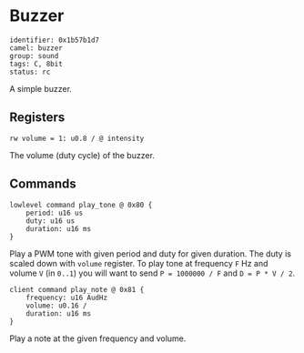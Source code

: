 # Buzzer

    identifier: 0x1b57b1d7
    camel: buzzer
    group: sound
    tags: C, 8bit
    status: rc

A simple buzzer.

## Registers

    rw volume = 1: u0.8 / @ intensity

The volume (duty cycle) of the buzzer.

## Commands

    lowlevel command play_tone @ 0x80 {
        period: u16 us
        duty: u16 us
        duration: u16 ms
    }

Play a PWM tone with given period and duty for given duration.
The duty is scaled down with `volume` register.
To play tone at frequency `F` Hz and volume `V` (in `0..1`) you will want
to send `P = 1000000 / F` and `D = P * V / 2`.

    client command play_note @ 0x81 {
        frequency: u16 AudHz
        volume: u0.16 /
        duration: u16 ms
    }

Play a note at the given frequency and volume.
